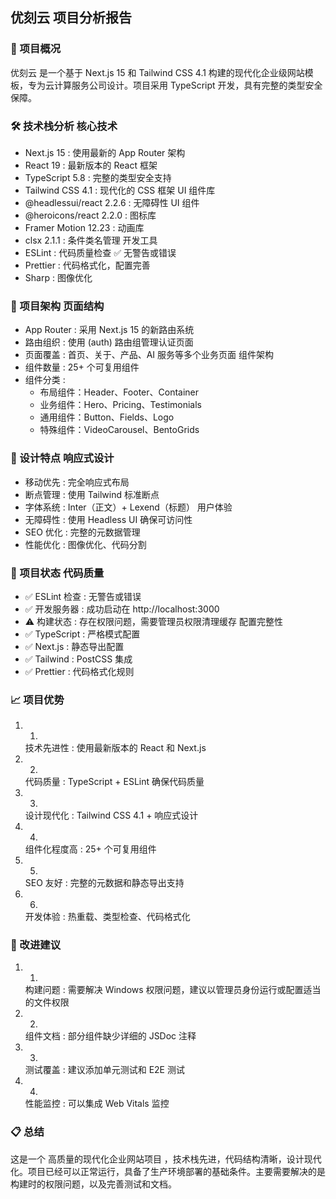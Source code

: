## 优刻云 项目分析报告
### 🎯 项目概况
优刻云 是一个基于 Next.js 15 和 Tailwind CSS 4.1 构建的现代化企业级网站模板，专为云计算服务公司设计。项目采用 TypeScript 开发，具有完整的类型安全保障。

### 🛠️ 技术栈分析 核心技术
- Next.js 15 : 使用最新的 App Router 架构
- React 19 : 最新版本的 React 框架
- TypeScript 5.8 : 完整的类型安全支持
- Tailwind CSS 4.1 : 现代化的 CSS 框架 UI 组件库
- @headlessui/react 2.2.6 : 无障碍性 UI 组件
- @heroicons/react 2.2.0 : 图标库
- Framer Motion 12.23 : 动画库
- clsx 2.1.1 : 条件类名管理 开发工具
- ESLint : 代码质量检查 ✅ 无警告或错误
- Prettier : 代码格式化，配置完善
- Sharp : 图像优化
### 📁 项目架构 页面结构
- App Router : 采用 Next.js 15 的新路由系统
- 路由组织 : 使用 (auth) 路由组管理认证页面
- 页面覆盖 : 首页、关于、产品、AI 服务等多个业务页面 组件架构
- 组件数量 : 25+ 个可复用组件
- 组件分类 :
  - 布局组件：Header、Footer、Container
  - 业务组件：Hero、Pricing、Testimonials
  - 通用组件：Button、Fields、Logo
  - 特殊组件：VideoCarousel、BentoGrids
### 🎨 设计特点 响应式设计
- 移动优先 : 完全响应式布局
- 断点管理 : 使用 Tailwind 标准断点
- 字体系统 : Inter（正文）+ Lexend（标题） 用户体验
- 无障碍性 : 使用 Headless UI 确保可访问性
- SEO 优化 : 完整的元数据管理
- 性能优化 : 图像优化、代码分割
### 🚀 项目状态 代码质量
- ✅ ESLint 检查 : 无警告或错误
- ✅ 开发服务器 : 成功启动在 http://localhost:3000
- ⚠️ 构建状态 : 存在权限问题，需要管理员权限清理缓存 配置完整性
- ✅ TypeScript : 严格模式配置
- ✅ Next.js : 静态导出配置
- ✅ Tailwind : PostCSS 集成
- ✅ Prettier : 代码格式化规则
### 📈 项目优势
1. 1.
   技术先进性 : 使用最新版本的 React 和 Next.js
2. 2.
   代码质量 : TypeScript + ESLint 确保代码质量
3. 3.
   设计现代化 : Tailwind CSS 4.1 + 响应式设计
4. 4.
   组件化程度高 : 25+ 个可复用组件
5. 5.
   SEO 友好 : 完整的元数据和静态导出支持
6. 6.
   开发体验 : 热重载、类型检查、代码格式化
### 🔧 改进建议
1. 1.
   构建问题 : 需要解决 Windows 权限问题，建议以管理员身份运行或配置适当的文件权限
2. 2.
   组件文档 : 部分组件缺少详细的 JSDoc 注释
3. 3.
   测试覆盖 : 建议添加单元测试和 E2E 测试
4. 4.
   性能监控 : 可以集成 Web Vitals 监控
### 📋 总结
这是一个 高质量的现代化企业网站项目 ，技术栈先进，代码结构清晰，设计现代化。项目已经可以正常运行，具备了生产环境部署的基础条件。主要需要解决的是构建时的权限问题，以及完善测试和文档。
